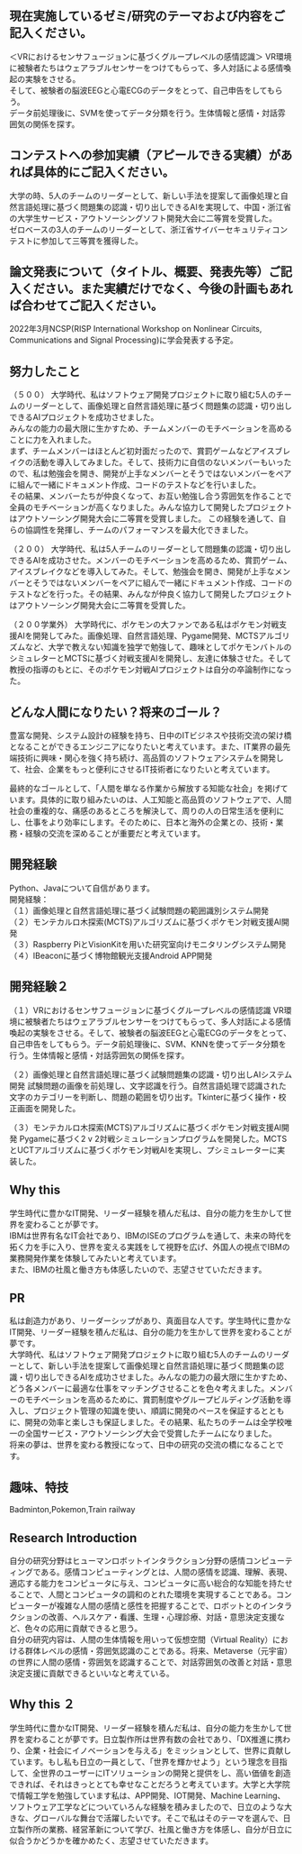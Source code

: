 ## 現在実施しているゼミ/研究のテーマおよび内容をご記入ください。
＜VRにおけるセンサフュージョンに基づくグループレベルの感情認識＞
VR環境に被験者たちはウェアラブルセンサーをつけてもらって、多人対話による感情喚起の実験をさせる。  
そして、被験者の脳波EEGと心電ECGのデータをとって、自己申告をしてもらう。  
データ前処理後に、SVMを使ってデータ分類を行う。生体情報と感情・対話雰囲気の関係を探す。 

## コンテストへの参加実績（アピールできる実績）があれば具体的にご記入ください。
大学の時、5人のチームのリーダーとして、新しい手法を提案して画像処理と自然言語処理に基づく問題集の認識・切り出しできるAIを実現して、中国・浙江省の大学生サービス・アウトソーシングソフト開発大会に二等賞を受賞した。  
ゼロベースの3人のチームのリーダーとして、浙江省サイバーセキュリティコンテストに参加して三等賞を獲得した。  

## 論文発表について（タイトル、概要、発表先等）ご記入ください。また実績だけでなく、今後の計画もあれば合わせてご記入ください。
2022年3月NCSP(RISP International Workshop on Nonlinear Circuits, Communications and Signal Processing)に学会発表する予定。


## 努力したこと
（５００）
大学時代、私はソフトウェア開発プロジェクトに取り組む5人のチームのリーダーとして、画像処理と自然言語処理に基づく問題集の認識・切り出しできるAIプロジェクトを成功させました。  
みんなの能力の最大限に生かすため、チームメンバーのモチベーションを高めることに力を入れました。  
まず、チームメンバーはほとんど初対面だったので、賞罰ゲームなどアイスブレイクの活動を導入してみました。そして、技術力に自信のないメンバーもいったので、私は勉強会を開き、開発が上手なメンバーとそうではないメンバーをペアに組んで一緒にドキュメント作成、コードのテストなどを行いました。  
その結果、メンバーたちが仲良くなって、お互い勉強し合う雰囲気を作ることで全員のモチベーションが高くなりました。みんな協力して開発したプロジェクトはアウトソーシング開発大会に二等賞を受賞しました。
この経験を通して、自らの協調性を発揮し、チームのパフォーマンスを最大化できました。    


（２００）
大学時代、私は5人チームのリーダーとして問題集の認識・切り出しできるAIを成功させた。メンバーのモチベーションを高めるため、賞罰ゲーム、アイスブレイクなどを導入してみた。そして、勉強会を開き、開発が上手なメンバーとそうではないメンバーをペアに組んで一緒にドキュメント作成、コードのテストなどを行った。その結果、みんなが仲良く協力して開発したプロジェクトはアウトソーシング開発大会に二等賞を受賞した。  

（２００学業外）
大学時代に、ポケモンの大ファンである私はポケモン対戦支援AIを開発してみた。画像処理、自然言語処理、Pygame開発、MCTSアルゴリズムなど、大学で教えない知識を独学で勉強して、趣味としてポケモンバトルのシミュレターとMCTSに基づく対戦支援AIを開発し、友達に体験させた。そして教授の指導のもとに、そのポケモン対戦AIプロジェクトは自分の卒論制作になった。  

## どんな人間になりたい？将来のゴール？
豊富な開発、システム設計の経験を持ち、日中のITビジネスや技術交流の架け橋となることができるエンジニアになりたいと考えています。また、IT業界の最先端技術に興味・関心を強く持ち続け、高品質のソフトウェアシステムを開発して、社会、企業をもっと便利にさせるIT技術者になりたいと考えています。  

最終的なゴールとして、「人間を単なる作業から解放する知能な社会」を掲げています。具体的に取り組みたいのは、人工知能と高品質のソフトウェアで、人間社会の重複的な、痛感のあるところを解決して、周りの人の日常生活を便利にし、仕事をより効率にします。そのために、日本と海外の企業との、技術・業務・経験の交流を深めることが重要だと考えています。  

## 開発経験
Python、Javaについて自信があります。  
開発経験：  
（１）画像処理と自然言語処理に基づく試験問題の範囲識別システム開発  
（２）モンテカルロ木探索(MCTS)アルゴリズムに基づくポケモン対戦支援AI開発  
（３）Raspberry PiとVisionKitを用いた研究室向けモニタリングシステム開発  
（４）IBeaconに基づく博物館観光支援Android APP開発  

## 開発経験２
（１）VRにおけるセンサフュージョンに基づくグループレベルの感情認識
VR環境に被験者たちはウェアラブルセンサーをつけてもらって、多人対話による感情喚起の実験をさせる。そして、被験者の脳波EEGと心電ECGのデータをとって、自己申告をしてもらう。データ前処理後に、SVM、KNNを使ってデータ分類を行う。生体情報と感情・対話雰囲気の関係を探す。

（２）画像処理と自然言語処理に基づく試験問題集の認識・切り出しAIシステム開発
試験問題の画像を前処理し、文字認識を行う。自然言語処理で認識された文字のカテゴリーを判断し、問題の範囲を切り出す。Tkinterに基づく操作・校正画面を開発した。

（３）モンテカルロ木探索(MCTS)アルゴリズムに基づくポケモン対戦支援AI開発
Pygameに基づく2 v 2対戦シミュレーションプログラムを開発した。MCTSとUCTアルゴリズムに基づくポケモン対戦AIを実現し、プシミュレーターに実装した。

## Why this 
学生時代に豊かなIT開発、リーダー経験を積んだ私は、自分の能力を生かして世界を変わることが夢です。  
IBMは世界有名なIT会社であり、IBMのISEのプログラムを通して、未来の時代を拓く力を手に入り、世界を変える実践をして視野を広げ、外国人の視点でIBMの業務開発作業を体験してみたいと考えています。  
また、IBMの社風と働き方も体感したいので、志望させていただきます。

## PR
私は創造力があり、リーダーシップがあり、真面目な人です。学生時代に豊かなIT開発、リーダー経験を積んだ私は、自分の能力を生かして世界を変わることが夢です。  
大学時代、私はソフトウェア開発プロジェクトに取り組む5人のチームのリーダーとして、新しい手法を提案して画像処理と自然言語処理に基づく問題集の認識・切り出しできるAIを成功させました。みんなの能力の最大限に生かすため、どう各メンバーに最適な仕事をマッチングさせることを色々考えました。メンバーのモチベーションを高めるために、賞罰制度やグループビルディング活動を導入し、プロジェクト管理の知識を使い、順調に開発のペースを保証するとともに、開発の効率と楽しさも保証しました。その結果、私たちのチームは全学校唯一の全国サービス・アウトソーシング大会で受賞したチームになりました。  
将来の夢は、世界を変わる教授になって、日中の研究の交流の橋になることです。  

## 趣味、特技
Badminton,Pokemon,Train railway

## Research Introduction 
自分の研究分野はヒューマンロボットインタラクション分野の感情コンピューティングである。感情コンピューティングとは、人間の感情を認識、理解、表現、適応する能力をコンピュータに与え、コンピュータに高い総合的な知能を持たせることで、人間とコンピュータの調和のとれた環境を実現することである。コンピューターが複雑な人間の感情と感性を把握することで、ロボットとのインタラクションの改善、ヘルスケア・看護、生理・心理診療、対話・意思決定支援など、色々の応用に貢献できると思う。  
自分の研究内容は、人間の生体情報を用いって仮想空間（Virtual Reality）における群体レベルの感情・雰囲気認識のことである。将来、Metaverse（元宇宙）の世界に人間の感情・雰囲気を認識することで、対話雰囲気の改善と対話・意思決定支援に貢献できるといいなと考えている。  

## Why this ２
学生時代に豊かなIT開発、リーダー経験を積んだ私は、自分の能力を生かして世界を変わることが夢です。日立製作所は世界有数の会社であり、「DX推進に携わり、企業・社会にイノベーションを与える」をミッションとして、世界に貢献しています。もし私も日立の一員として、「世界を輝かせよう」という理念を目指して、全世界のユーザーにITソリューションの開発と提供をし、高い価値を創造できれば、それはきっととても幸せなことだろうと考えています。大学と大学院で情報工学を勉強しています私は、APP開発、IOT開発、Machine Learning、ソフトウェア工学などについていろんな経験を積みましたので、日立のような大きな、グローバルな舞台で活躍したいです。そこで私はそのテーマを選んで、日立製作所の業務、経営革新について学び、社風と働き方を体感し、自分が日立に似合うかどうかを確かめたく、志望させていただきます。
